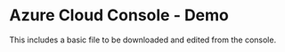 # Azure Cloud Console - Demo

This includes a basic file to be downloaded and edited from the console.